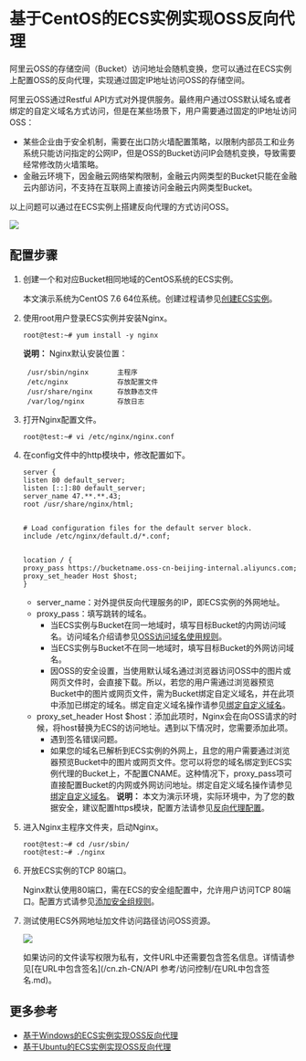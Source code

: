 # 基于CentOS的ECS实例实现OSS反向代理

阿里云OSS的存储空间（Bucket）访问地址会随机变换，您可以通过在ECS实例上配置OSS的反向代理，实现通过固定IP地址访问OSS的存储空间。

阿里云OSS通过Restful API方式对外提供服务。最终用户通过OSS默认域名或者绑定的自定义域名方式访问，但是在某些场景下，用户需要通过固定的IP地址访问OSS：

-   某些企业由于安全机制，需要在出口防火墙配置策略，以限制内部员工和业务系统只能访问指定的公网IP，但是OSS的Bucket访问IP会随机变换，导致需要经常修改防火墙策略。
-   金融云环境下，因金融云网络架构限制，金融云内网类型的Bucket只能在金融云内部访问，不支持在互联网上直接访问金融云内网类型Bucket。

以上问题可以通过在ECS实例上搭建反向代理的方式访问OSS。

![](https://static-aliyun-doc.oss-accelerate.aliyuncs.com/assets/img/zh-CN/1554449951/p38572.png)

## 配置步骤

1.  创建一个和对应Bucket相同地域的CentOS系统的ECS实例。

    本文演示系统为CentOS 7.6 64位系统。创建过程请参见[创建ECS实例]()。

2.  使用root用户登录ECS实例并安装Nginx。

    ```
    root@test:~# yum install -y nginx
    ```

    **说明：** Nginx默认安装位置：

    ```
     /usr/sbin/nginx       主程序 
     /etc/nginx            存放配置文件 
     /usr/share/nginx      存放静态文件 
     /var/log/nginx        存放日志
    ```

3.  打开Nginx配置文件。

    ```
    root@test:~# vi /etc/nginx/nginx.conf
    ```

4.  在config文件中的http模块中，修改配置如下。

    ```
    server {
    listen 80 default_server;
    listen [::]:80 default_server;
    server_name 47.**.**.43; 
    root /usr/share/nginx/html;
    
    
    # Load configuration files for the default server block.
    include /etc/nginx/default.d/*.conf;
    
    
    location / {
    proxy_pass https://bucketname.oss-cn-beijing-internal.aliyuncs.com; 
    proxy_set_header Host $host; 
    }
    ```

    -   server\_name：对外提供反向代理服务的IP，即ECS实例的外网地址。
    -   proxy\_pass：填写跳转的域名。
        -   当ECS实例与Bucket在同一地域时，填写目标Bucket的内网访问域名。访问域名介绍请参见[OSS访问域名使用规则](/cn.zh-CN/开发指南/访问域名（Endpoint）/OSS访问域名使用规则.md)。
        -   当ECS实例与Bucket不在同一地域时，填写目标Bucket的外网访问域名。
        -   因OSS的安全设置，当使用默认域名通过浏览器访问OSS中的图片或网页文件时，会直接下载。所以，若您的用户需通过浏览器预览Bucket中的图片或网页文件，需为Bucket绑定自定义域名，并在此项中添加已绑定的域名。绑定自定义域名操作请参见[绑定自定义域名](/cn.zh-CN/控制台用户指南/存储空间管理/传输管理/绑定自定义域名.md)。
    -   proxy\_set\_header Host $host：添加此项时，Nginx会在向OSS请求的时候，将host替换为ECS的访问地址。遇到以下情况时，您需要添加此项。
        -   遇到签名错误问题。
        -   如果您的域名已解析到ECS实例的外网上，且您的用户需要通过浏览器预览Bucket中的图片或网页文件。您可以将您的域名绑定到ECS实例代理的Bucket上，不配置CNAME。这种情况下，proxy\_pass项可直接配置Bucket的内网或外网访问地址。绑定自定义域名操作请参见[绑定自定义域名](/cn.zh-CN/控制台用户指南/存储空间管理/传输管理/绑定自定义域名.md)。
    **说明：** 本文为演示环境，实际环境中，为了您的数据安全，建议配置https模块，配置方法请参见[反向代理配置](https://help.aliyun.com/knowledge_detail/39544.html)。

5.  进入Nginx主程序文件夹，启动Nginx。

    ```
    root@test:~# cd /usr/sbin/
    root@test:~# ./nginx
    ```

6.  开放ECS实例的TCP 80端口。

    Nginx默认使用80端口，需在ECS的安全组配置中，允许用户访问TCP 80端口。配置方式请参见[添加安全组规则](/cn.zh-CN/安全/安全组/添加安全组规则.md)。

7.  测试使用ECS外网地址加文件访问路径访问OSS资源。

    ![](https://static-aliyun-doc.oss-accelerate.aliyuncs.com/assets/img/zh-CN/1554449951/p38588.png)

    如果访问的文件读写权限为私有，文件URL中还需要包含签名信息。详情请参见[在URL中包含签名](/cn.zh-CN/API 参考/访问控制/在URL中包含签名.md)。


## 更多参考

-   [基于Windows的ECS实例实现OSS反向代理](/cn.zh-CN/最佳实践/使用ECS实例反向代理OSS/基于Windows的ECS实例实现OSS反向代理.md)
-   [基于Ubuntu的ECS实例实现OSS反向代理](/cn.zh-CN/最佳实践/使用ECS实例反向代理OSS/基于Ubuntu的ECS实例实现OSS反向代理.md)

